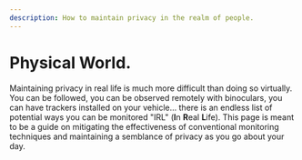 ```yaml
---
description: How to maintain privacy in the realm of people.
---
```


# Physical World.



Maintaining privacy in real life is much more difficult than doing so virtually. You can be followed, you can be observed remotely with binoculars, you can have trackers installed on your vehicle... there is an endless list of potential ways you can be monitored "IRL" (**I**n **R**eal **L**ife). This page is meant to be a guide on mitigating the effectiveness of conventional monitoring techniques and maintaining a semblance of privacy as you go about your day.

